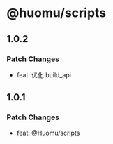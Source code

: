 # @huomu/scripts

## 1.0.2

### Patch Changes

- feat: 优化 build_api

## 1.0.1

### Patch Changes

- feat: @Huomu/scripts
